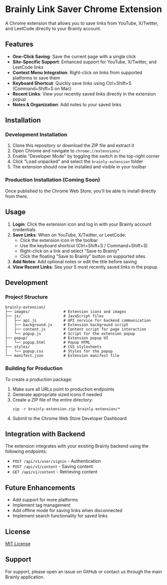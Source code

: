 # Brainly Link Saver Chrome Extension

A Chrome extension that allows you to save links from YouTube, X/Twitter, and LeetCode directly to your Brainly account.

## Features

- **One-Click Saving**: Save the current page with a single click
- **Site-Specific Support**: Enhanced support for YouTube, X/Twitter, and LeetCode links
- **Context Menu Integration**: Right-click on links from supported platforms to save them
- **Keyboard Shortcut**: Quickly save links using Ctrl+Shift+S (Command+Shift+S on Mac)
- **Recent Links**: View your recently saved links directly in the extension popup
- **Notes & Organization**: Add notes to your saved links

## Installation

### Development Installation

1. Clone this repository or download the ZIP file and extract it
2. Open Chrome and navigate to `chrome://extensions/`
3. Enable "Developer Mode" by toggling the switch in the top-right corner
4. Click "Load unpacked" and select the `brainly-extension` folder
5. The extension should now be installed and visible in your toolbar

### Production Installation (Coming Soon)

Once published to the Chrome Web Store, you'll be able to install directly from there.

## Usage

1. **Login**: Click the extension icon and log in with your Brainly account credentials
2. **Save Links**: When on YouTube, X/Twitter, or LeetCode:
   - Click the extension icon in the toolbar
   - Use the keyboard shortcut (Ctrl+Shift+S / Command+Shift+S)
   - Right-click on a link and select "Save to Brainly"
   - Click the floating "Save to Brainly" button on supported sites
3. **Add Notes**: Add optional notes or edit the title before saving
4. **View Recent Links**: See your 5 most recently saved links in the popup

## Development

### Project Structure

```
brainly-extension/
├── images/               # Extension icons and images
├── js/                   # JavaScript files
│   ├── api.js            # API service for backend communication
│   ├── background.js     # Extension background script
│   ├── content.js        # Content script for page interaction
│   └── popup.js          # Script for the extension popup
├── popup/                # Extension popup UI
│   └── popup.html        # Popup HTML
├── styles/               # CSS stylesheets
│   └── popup.css         # Styles for the popup
└── manifest.json         # Extension manifest file
```

### Building for Production

To create a production package:

1. Make sure all URLs point to production endpoints
2. Generate appropriate sized icons if needed
3. Create a ZIP file of the entire directory:
   ```
   zip -r brainly-extension.zip brainly-extension/*
   ```
4. Submit to the Chrome Web Store Developer Dashboard

## Integration with Backend

The extension integrates with your existing Brainly backend using the following endpoints:

- `POST /api/v1/user/signin` - Authentication
- `POST /api/v1/content` - Saving content
- `GET /api/v1/content` - Retrieving content

## Future Enhancements

- Add support for more platforms
- Implement tag management
- Add offline mode for saving links when disconnected
- Implement search functionality for saved links

## License

[MIT License](LICENSE)

## Support

For support, please open an issue on GitHub or contact us through the main Brainly application. 